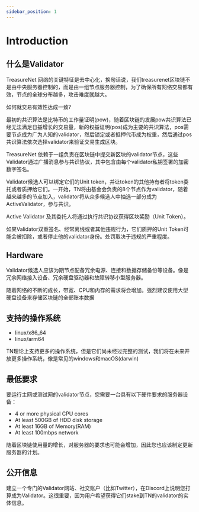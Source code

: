 ```yaml
---
sidebar_position: 1
---
```


# Introduction

## 什么是Validator

TreasureNet 网络的关键特征是去中心化，换句话说，我们treasurenet区块链不是由中央服务器控制的，而是由一组节点服务器控制，为了确保所有网络交易都有效，节点的全球分布越多，攻击难度就越大。

如何就交易有效性达成一致?

最初的共识算法是比特币的工作量证明(pow)，随着区块链的发展pow共识算法已经无法满足日益增长的交易量，新的权益证明(pos)成为主要的共识算法，pos需要节点成为广为人知的validator，然后锁定或者抵押代币成为权重，然后通过pos共识算法依次选择validator来验证交易生成区块。

TreasureNet 依赖于一组负责在区块链中提交新区块的validator节点，这些Validator通过广播消息参与共识协议，其中包含由每个validator私钥签署的加密数字签名。

Validator候选人可以绑定它们的Unit token，并让token的其他持有者将token委托或者质押给它们。一开始，TN将由基金会负责的8个节点作为validator，随着越来越多的节点加入，validator将从众多候选人中抽选一部分成为ActiveValidator，参与共识。

Active Validator 及其委托人将通过执行共识协议获得区块奖励（Unit Token）。

如果Validator双重签名、经常离线或者其他违规行为，它们质押的Unit Token可能会被扣除，或者停止他的validator身份。处罚取决于违规的严重程度。

## Hardware

Validator候选人应该为期节点配备冗余电源、连接和数据存储备份等设备。像是冗余网络接入设备、冗余硬盘驱动器和故障转移小型服务器。

随着网络的不断的成长，带宽、CPU和内存的需求将会增加。强烈建议使用大型硬盘设备来存储区块链的全部账本数据

## 支持的操作系统

- linux/x86_64 
- linux/arm64

TN理论上支持更多的操作系统，但是它们尚未经过完整的测试，我们将在未来开放更多操作系统，像是常见的windows和macOS(darwin)

## 最低要求

要运行主网或测试网的validator节点，您需要一台具有以下硬件要求的服务器设备：

- 4 or more physical CPU cores
- At least 500GB of HDD disk storage
- At least 16GB of Memory(RAM)
- At least 100mbps network

随着区块链使用量的增长，对服务器的要求也可能会增加，因此您也应该制定更新服务器的计划。

## 公开信息

建立一个专门的Validator网站、社交账户（比如Twitter），在Discord上说明您打算成为Validator。这很重要，因为用户希望获得它们stake到TN的validator的实体信息。


